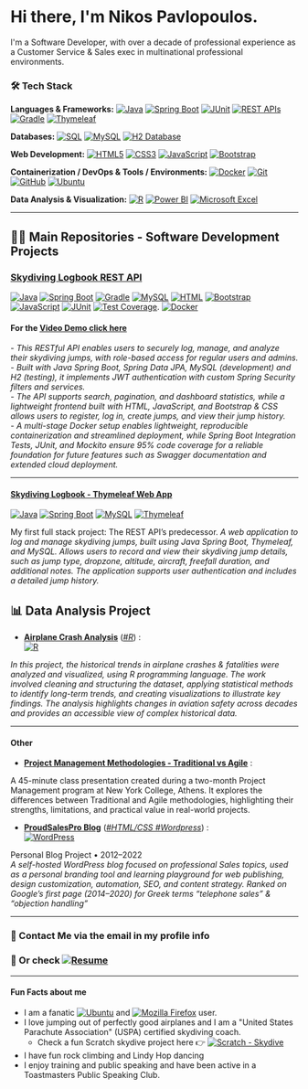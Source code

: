 # Hi there, I'm Nikos Pavlopoulos.

I'm a Software Developer, with over a decade of professional experience  as a Customer Service & Sales exec in multinational professional environments. 

### 🛠️ Tech Stack

**Languages & Frameworks:**
[![Java](https://img.shields.io/badge/-Java-007396?style=flat&logo=openjdk&logoColor=white)](#)
[![Spring Boot](https://img.shields.io/badge/-Spring%20Boot-6DB33F?style=flat&logo=spring&logoColor=white)](#)
[![JUnit](https://img.shields.io/badge/-JUnit-25A162?style=flat&logo=junit5&logoColor=white)](#)
[![REST APIs](https://img.shields.io/badge/-REST%20APIs-009688?style=flat&logo=fastapi&logoColor=white)](#)
[![Gradle](https://img.shields.io/badge/-Gradle-02303A?style=flat&logo=gradle&logoColor=white)](#)
[![Thymeleaf](https://img.shields.io/badge/-Thymeleaf-005F0F?style=flat&logo=thymeleaf&logoColor=white)](#)

**Databases:**
[![SQL](https://img.shields.io/badge/-SQL-4479A1?style=flat&logo=databricks&logoColor=white)](#)
[![MySQL](https://img.shields.io/badge/-MySQL-4479A1?style=flat&logo=mysql&logoColor=white)](#)
[![H2 Database](https://img.shields.io/badge/-H2%20Database-0000BB?style=flat&logo=h2&logoColor=white)](#)

**Web Development:**
[![HTML5](https://img.shields.io/badge/-HTML5-E34F26?style=flat&logo=html5&logoColor=white)](#)
[![CSS3](https://img.shields.io/badge/-CSS-1572B6?style=flat&logo=css3&logoColor=white)](#)
[![JavaScript](https://img.shields.io/badge/-JavaScript-F7DF1E?style=flat&logo=javascript&logoColor=black)](#)
[![Bootstrap](https://img.shields.io/badge/-Bootstrap-7952B3?style=flat&logo=bootstrap&logoColor=white)](#)

**Containerization / DevOps & Tools / Environments:**
[![Docker](https://img.shields.io/badge/-Docker-2496ED?style=flat&logo=docker&logoColor=white)](#)
[![Git](https://img.shields.io/badge/-Git-F05032?style=flat&logo=git&logoColor=white)](#)
[![GitHub](https://img.shields.io/badge/-GitHub-181717?style=flat&logo=github&logoColor=white)](#)
[![Ubuntu](https://img.shields.io/badge/-Ubuntu-E95420?style=flat&logo=ubuntu&logoColor=white)](#)

**Data Analysis & Visualization:**
[![R](https://img.shields.io/badge/-R-276DC3?style=flat&logo=r&logoColor=white)](#)
[![Power BI](https://img.shields.io/badge/-Power%20BI-F2C811?style=flat&logo=powerbi&logoColor=black)](#)
[![Microsoft Excel](https://img.shields.io/badge/-Excel-217346?style=flat&logo=microsoft-excel&logoColor=white)](#)

* * *

## 👨‍💻 Main Repositories - Software Development Projects

### **[Skydiving Logbook REST API](https://github.com/nikospavlopoulos/skydivinglogbook-spring-rest)** <br>
  [![Java](https://img.shields.io/badge/-Java-007396?style=flat&logo=openjdk&logoColor=white)](#)
  [![Spring Boot](https://img.shields.io/badge/-Spring%20Boot-6DB33F?style=flat&logo=spring&logoColor=white)](#)
  [![Gradle](https://img.shields.io/badge/-Gradle-02303A?style=flat&logo=gradle&logoColor=white)](#)
  [![MySQL](https://img.shields.io/badge/MySQL-4479A1?logo=mysql&logoColor=fff)](#)
  [![HTML](https://img.shields.io/badge/HTML-%23E34F26.svg?logo=html5&logoColor=white)](#)
  [![Bootstrap](https://img.shields.io/badge/Bootstrap-7952B3?logo=bootstrap&logoColor=fff)](#)
  [![JavaScript](https://img.shields.io/badge/JavaScript-F7DF1E?logo=javascript&logoColor=000)](#)
  [![JUnit](https://img.shields.io/badge/-JUnit-25A162?style=flat&logo=junit5&logoColor=white)](#)
  [![Test Coverage](https://img.shields.io/badge/coverage-95%25-brightgreen)](#).
  [![Docker](https://img.shields.io/badge/Docker-✔-2496ED?logo=docker&logoColor=white)](#)


#### For the [Video Demo click here](https://youtu.be/ddpZyq2-30Q?si=0WPRMsWgoW6kFFLE)

\- *This RESTful API enables users to securely log, manage, and analyze their skydiving jumps, with role-based access for regular users and admins. <br>
\- Built with Java Spring Boot, Spring Data JPA, MySQL (development) and H2 (testing), it implements JWT authentication with custom Spring Security filters and services. <br>
\- The API supports search, pagination, and dashboard statistics, while a lightweight frontend built with HTML, JavaScript, and Bootstrap & CSS allows users to register, log in, create jumps, and view their jump history. <br>
\- A multi-stage Docker setup enables lightweight, reproducible containerization and streamlined deployment, while Spring Boot Integration Tests, JUnit, and Mockito ensure 95% code coverage for a reliable foundation for future features such as Swagger documentation and extended cloud deployment.*


***

#### **[Skydiving Logbook - Thymeleaf Web App](https://github.com/nikospavlopoulos/skydivinglogbook-spring-thymeleaf)** <br>
  [![Java](https://img.shields.io/badge/-Java-007396?style=flat&logo=openjdk&logoColor=white)](#)
  [![Spring Boot](https://img.shields.io/badge/-Spring%20Boot-6DB33F?style=flat&logo=spring&logoColor=white)](#)
  [![MySQL](https://img.shields.io/badge/MySQL-4479A1?logo=mysql&logoColor=fff)](#)
  [![Thymeleaf](https://img.shields.io/badge/-Thymeleaf-005F0F?style=flat&logo=thymeleaf&logoColor=white)](#)

  
My first full stack project:  The REST API’s predecessor. *A web application to log and manage skydiving jumps, built using Java Spring Boot, Thymeleaf, and MySQL. Allows users to record and view their skydiving jump details, such as jump type, dropzone, altitude, aircraft, freefall duration, and additional notes. The application supports user authentication and includes a detailed jump history.*

## 📊 Data Analysis Project
  
- **[Airplane Crash Analysis](https://github.com/nikospavlopoulos/plane_crashes_R)**
\([*#R*](https://github.com/nikospavlopoulos/plane_crashes_R)\) :  <br> [![R](https://img.shields.io/badge/R-%23276DC3.svg?logo=r&logoColor=white)](#)

*In this project, the historical trends in airplane crashes & fatalities were analyzed and visualized, using R programming language. The work involved cleaning and structuring the dataset, applying statistical methods to identify long-term trends, and creating visualizations to illustrate key findings. The analysis highlights changes in aviation safety across decades and provides an accessible view of complex historical data.*

* * *

#### Other

- **[Project Management Methodologies - Traditional vs Agile](https://gist.github.com/nikospavlopoulos/f60bc9ad46a3d53a1b9818184592c50e)** :

A 45-minute class presentation created during a two-month Project Management program at New York College, Athens. It explores the differences between Traditional and Agile methodologies, highlighting their strengths, limitations, and practical value in real-world projects.

- **[ProudSalesPro Blog](https://github.com/nikospavlopoulos/proudsalespro)** ([*\#HTML/CSS \#Wordpress*](https://github.com/nikospavlopoulos/proudsalespro)\) : <br> [![WordPress](https://img.shields.io/badge/WordPress-%2321759B.svg?logo=wordpress&logoColor=white)](#)
 
Personal Blog Project • 2012–2022  
*A self-hosted WordPress blog focused on professional Sales topics, used as a personal branding tool and learning playground for web publishing, design customization, automation, SEO, and content strategy. Ranked on Google’s first page (2014–2020) for Greek terms “telephone sales” & “objection handling”*

* * *

### 📩 Contact Me via the email in my profile info 
### 📄 Or check [![Resume](https://img.shields.io/badge/-my%20resume-4285F4?style=flat&logo=googledocs&logoColor=white)](https://resume.nikospavlopoulos.com)

 
* * *
#### Fun Facts about me

- I am a fanatic [![Ubuntu](https://img.shields.io/badge/-Linux%20Ubuntu-E95420?style=flat&logo=ubuntu&logoColor=white)](#) and [![Mozilla Firefox](https://img.shields.io/badge/-Firefox-FF7139?style=flat&logo=firefox&logoColor=white)](#) user.
- I love jumping out of perfectly good airplanes and I am a "United States Parachute Association" (USPA) certified skydiving coach.
   - Check a fun Scratch skydive project here 👉 [![Scratch - Skydive](https://img.shields.io/badge/-Scratch%20Skydive-4D97FF?style=flat&logo=scratch&logoColor=white)](https://scratch.mit.edu/projects/1140480389)
- I have fun rock climbing and Lindy Hop dancing
- I enjoy training and public speaking and have been active in a Toastmasters Public Speaking Club.
